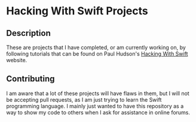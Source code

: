 # Hacking With Swift Projects

## Description
These are projects that I have completed, or  am currently working on, by following tutorials that can be found on Paul Hudson's [Hacking With Swift](https://www.hackingwithswift.com) website.

## Contributing
I am aware that a lot of these projects will have flaws in them, but I will not be accepting pull requests, as I am just trying to learn the Swift programming language.
I mainly just wanted to have this repository as a way to show my code to others when I ask for assistance  in online forums.

